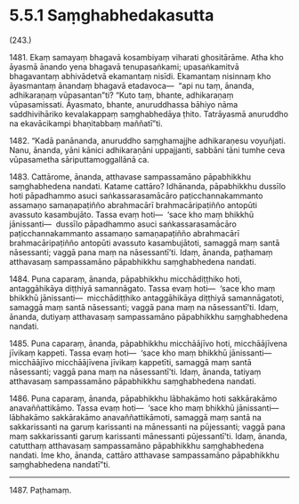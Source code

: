

# 5.5.1 Saṃghabhedakasutta




(243.)

1481\. Ekaṃ samayaṃ bhagavā kosambiyaṃ viharati ghositārāme. Atha kho āyasmā ānando yena bhagavā tenupasaṅkami; upasaṅkamitvā bhagavantaṃ abhivādetvā ekamantaṃ nisīdi. Ekamantaṃ nisinnaṃ kho āyasmantaṃ ānandaṃ bhagavā etadavoca—  “api nu taṃ, ānanda, adhikaraṇaṃ vūpasantan”ti? “Kuto taṃ, bhante, adhikaraṇaṃ vūpasamissati. Āyasmato, bhante, anuruddhassa bāhiyo nāma saddhivihāriko kevalakappaṃ saṃghabhedāya ṭhito. Tatrāyasmā anuruddho na ekavācikampi bhaṇitabbaṃ maññatī”ti.

1482\. “Kadā panānanda, anuruddho saṃghamajjhe adhikaraṇesu voyuñjati. Nanu, ānanda, yāni kānici adhikaraṇāni uppajjanti, sabbāni tāni tumhe ceva vūpasametha sāriputtamoggallānā ca.

1483\. Cattārome, ānanda, atthavase sampassamāno pāpabhikkhu saṃghabhedena nandati. Katame cattāro? Idhānanda, pāpabhikkhu dussīlo hoti pāpadhammo asuci saṅkassarasamācāro paṭicchannakammanto assamaṇo samaṇapaṭiñño abrahmacārī brahmacāripaṭiñño antopūti avassuto kasambujāto. Tassa evaṃ hoti—  ‘sace kho maṃ bhikkhū jānissanti—  dussīlo pāpadhammo asuci saṅkassarasamācāro paṭicchannakammanto assamaṇo samaṇapaṭiñño abrahmacārī brahmacāripaṭiñño antopūti avassuto kasambujātoti, samaggā maṃ santā nāsessanti; vaggā pana maṃ na nāsessantī’ti. Idaṃ, ānanda, paṭhamaṃ atthavasaṃ sampassamāno pāpabhikkhu saṃghabhedena nandati.

1484\. Puna caparaṃ, ānanda, pāpabhikkhu micchādiṭṭhiko hoti, antaggāhikāya diṭṭhiyā samannāgato. Tassa evaṃ hoti—  ‘sace kho maṃ bhikkhū jānissanti—  micchādiṭṭhiko antaggāhikāya diṭṭhiyā samannāgatoti, samaggā maṃ santā nāsessanti; vaggā pana maṃ na nāsessantī’ti. Idaṃ, ānanda, dutiyaṃ atthavasaṃ sampassamāno pāpabhikkhu saṃghabhedena nandati.

1485\. Puna caparaṃ, ānanda, pāpabhikkhu micchāājīvo hoti, micchāājīvena jīvikaṃ kappeti. Tassa evaṃ hoti—  ‘sace kho maṃ bhikkhū jānissanti—  micchāājīvo micchāājīvena jīvikaṃ kappetīti, samaggā maṃ santā nāsessanti; vaggā pana maṃ na nāsessantī’ti. Idaṃ, ānanda, tatiyaṃ atthavasaṃ sampassamāno pāpabhikkhu saṃghabhedena nandati.

1486\. Puna caparaṃ, ānanda, pāpabhikkhu lābhakāmo hoti sakkārakāmo anavaññattikāmo. Tassa evaṃ hoti—  ‘sace kho maṃ bhikkhū jānissanti—  lābhakāmo sakkārakāmo anavaññattikāmoti, samaggā maṃ santā na sakkarissanti na garuṃ karissanti na mānessanti na pūjessanti; vaggā pana maṃ sakkarissanti garuṃ karissanti mānessanti pūjessantī’ti. Idaṃ, ānanda, catutthaṃ atthavasaṃ sampassamāno pāpabhikkhu saṃghabhedena nandati. Ime kho, ānanda, cattāro atthavase sampassamāno pāpabhikkhu saṃghabhedena nandatī”ti.

---

1487\. Paṭhamaṃ.





